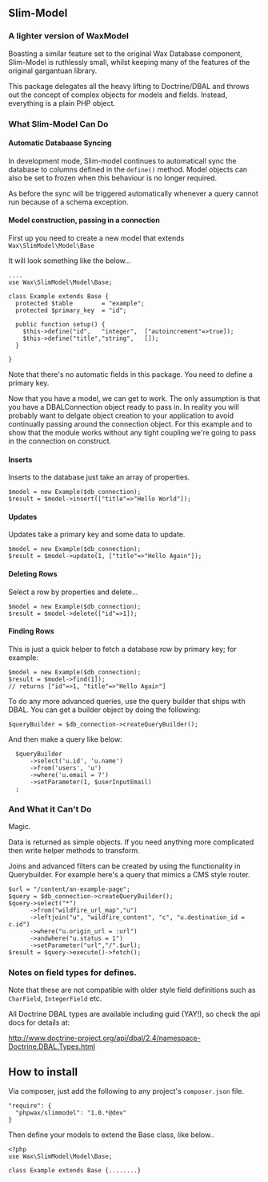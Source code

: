 ## Slim-Model

### A lighter version of WaxModel

Boasting a similar feature set to the original Wax Database component, Slim-Model is ruthlessly small, whilst keeping
many of the features of the original gargantuan library.

This package delegates all the heavy lifting to Doctrine/DBAL and throws out the concept of complex objects for models
and fields. Instead, everything is a plain PHP object.

### What Slim-Model Can Do

#### Automatic Databaase Syncing

In development mode, Slim-model continues to automaticall sync the database to columns defined in the `define()` method.
Model objects can also be set to frozen when this behaviour is no longer required.

As before the sync will be triggered automatically whenever a query cannot run because of a schema exception.


#### Model construction, passing in a connection

First up you need to create a new model that extends `Wax\SlimModel\Model\Base`

It will look something like the below...

    ....
    use Wax\SlimModel\Model\Base;

    class Example extends Base {
      protected $table        = "example";
      protected $primary_key  = "id";

      public function setup() {
        $this->define("id",   "integer",  ["autoincrement"=>true]);
        $this->define("title","string",   []);
      }

    }

Note that there's no automatic fields in this package. You need to define a primary key.

Now that you have a model, we can get to work. The only assumption is that you have a DBALConnection object ready to pass in.
In reality you will probably want to delgate object creation to your application to avoid continually passing around the connection object.
For this example and to show that the module works without any tight coupling we're going to pass in the connection on construct.

#### Inserts

Inserts to the database just take an array of properties.

    $model = new Example($db_connection);
    $result = $model->insert(["title"=>"Hello World"]);

#### Updates

Updates take a primary key and some data to update.

    $model = new Example($db_connection);
    $result = $model->update(1, ["title"=>"Hello Again"]);

#### Deleting Rows

Select a row by properties and delete...

    $model = new Example($db_connection);
    $result = $model->delete(["id"=>1]);

#### Finding Rows

This is just a quick helper to fetch a database row by primary key; for example:

    $model = new Example($db_connection);
    $result = $model->find(1]);
    // returns ["id"=>1, "title"=>"Hello Again"]

To do any more advanced queries, use the query builder that ships with DBAL. You can get a builder object by doing the following:

    $queryBuilder = $db_connection->createQueryBuilder();

And then make a query like below:

      $queryBuilder
          ->select('u.id', 'u.name')
          ->from('users', 'u')
          ->where('u.email = ?')
          ->setParameter(1, $userInputEmail)
      ;

### And What it Can't Do

Magic.

Data is returned as simple objects. If you need anything more complicated then write helper methods to transform.

Joins and advanced filters can be created by using the functionality in Querybuilder. For example here's a query that mimics a CMS style router.

    $url = "/content/an-example-page";
    $query = $db_connection->createQueryBuilder();
    $query->select("*")
          ->from("wildfire_url_map","u")
          ->leftjoin("u", "wildfire_content", "c", "u.destination_id = c.id")
          ->where("u.origin_url = :url")
          ->andwhere("u.status = 1")
          ->setParameter("url","/".$url);
    $result = $query->execute()->fetch();

### Notes on field types for defines.

Note that these are not compatible with older style field definitions such as `CharField`, `IntegerField` etc.

All Doctrine DBAL types are available including guid (YAY!), so check the api docs for details at:

http://www.doctrine-project.org/api/dbal/2.4/namespace-Doctrine.DBAL.Types.html



## How to install

Via composer, just add the following to any project's `composer.json` file.

    "require": {
      "phpwax/slimmodel": "1.0.*@dev"
    }

Then define your models to extend the Base class, like below..

    <?php
    use Wax\SlimModel\Model\Base;

    class Example extends Base {........}


